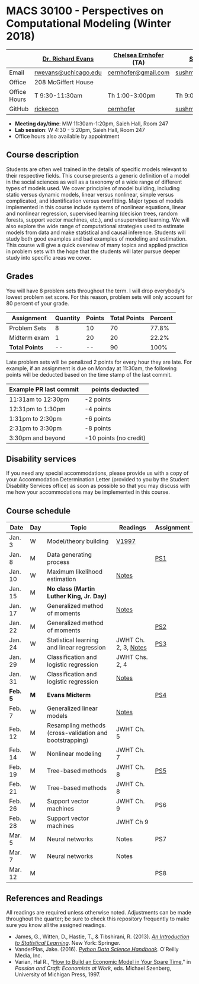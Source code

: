 # MACS 30100 - Perspectives on Computational Modeling (Winter 2018)

|  | [Dr. Richard Evans](https://sites.google.com/site/rickecon/) | [Chelsea Ernhofer]() (TA) | [Sushmita Gopalan]() (TA) |
|--------------|--------------------------------------------------------------|----------------------------------------------------|----------------------------------------------------------------------------|
| Email | rwevans@uchicago.edu | cernhofer@gmail.com | sushmitavgopalan@uchicago.edu |
| Office | 208 McGiffert House |  |  |
| Office Hours | T 9:30-11:30am | Th 1:00-3:00pm | Th 9:00-11:00am  |
| GitHub | [rickecon](https://github.com/rickecon) | [cernhofer](https://github.com/cernhofer) | [sushmitavgopalan16](https://github.com/sushmitavgopalan16) |

* **Meeting day/time**: MW 11:30am-1:20pm, Saieh Hall, Room 247
* **Lab session**: W 4:30 - 5:20pm, Saieh Hall, Room 247
* Office hours also available by appointment

## Course description

Students are often well trained in the details of specific models relevant to their respective fields. This course presents a generic definition of a model in the social sciences as well as a taxonomy of a wide range of different types of models used. We cover principles of model building, including static versus dynamic models, linear versus nonlinear, simple versus complicated, and identification versus overfitting. Major types of models implemented in this course include systems of nonlinear equations, linear and nonlinear regression, supervised learning (decision trees, random forests, support vector machines, etc.), and unsupervised learning. We will also explore the wide range of computational strategies used to estimate models from data and make statistical and causal inference. Students will study both good examples and bad examples of modeling and estimation. This course will give a quick overview of many topics and applied practice in problem sets with the hope that the students will later pursue deeper study into specific areas we cover.

## Grades

You will have 8 problem sets throughout the term. I will drop everybody's lowest problem set score. For this reason, problem sets will only account for 80 percent of your grade.

| Assignment       | Quantity | Points | Total Points | Percent |
|------------------|----------|--------|--------------|---------|
| Problem Sets     | 8        | 10     | 70           | 77.8%     |
| Midterm exam     | 1        | 20     | 20           | 22.2%     |
| **Total Points** | --       | --     | 90           | 100%    |

Late problem sets will be penalized 2 points for every hour they are late. For example, if an assignment is due on Monday at 11:30am, the following points will be deducted based on the time stamp of the last commit.

| Example PR last commit | points deducted |
| ---------------------- | --------------- |
| 11:31am to 12:30pm     | -2 points       |
| 12:31pm to 1:30pm      | -4 points       |
| 1:31pm to 2:30pm       | -6 points       |
| 2:31pm to 3:30pm       | -8 points       |
| 3:30pm and beyond      | -10 points (no credit) |

## Disability services

If you need any special accommodations, please provide us with a copy of your Accommodation Determination Letter (provided to you by the Student Disability Services office) as soon as possible so that you may discuss with me how your accommodations may be implemented in this course.

## Course schedule

| Date | Day | Topic | Readings | Assignment |
|------------|-------|---------------------------------------------------------|--------------|------------------------------|
| Jan.  3 | W | Model/theory building | [V1997](http://people.ischool.berkeley.edu/~hal/Papers/how.pdf) |  |
| Jan.  8 | M | Data generating process |  | [PS1](https://github.com/UC-MACSS/persp-model_W18/blob/master/ProblemSets/PS1/PS1.pdf) |
| Jan. 10 | W | Maximum likelihood estimation | [Notes](https://github.com/UC-MACSS/persp-model_W18/blob/master/Notebooks/MLE/MLest.ipynb) |  |
| Jan. 15 | M | **No class (Martin Luther King, Jr. Day)** |  |  |
| Jan. 17 | W | Generalized method of moments | [Notes](https://github.com/UC-MACSS/persp-model_W18/blob/master/Notebooks/GMM/GMMest.ipynb) |  |
| Jan. 22 | M | Generalized method of moments |  | [PS2](https://github.com/UC-MACSS/persp-model_W18/blob/master/ProblemSets/PS2/PS2.pdf) |
| Jan. 24 | W | Statistical learning and linear regression | JWHT Ch. 2, 3, [Notes](https://github.com/UC-MACSS/persp-model_W18/blob/master/Notebooks/LinRegress/LinRegress.ipynb) | [PS3](https://github.com/UC-MACSS/persp-model_W18/blob/master/ProblemSets/PS3/PS3.pdf) |
| Jan. 29 | M | Classification and logistic regression | JWHT Chs. 2, 4 |    |
| Jan. 31 | W | Classification and logistic regression | [Notes](https://github.com/UC-MACSS/persp-model_W18/blob/master/Notebooks/Classfcn1/KKNlogitLDA.ipynb) |  |
| **Feb. 5** | **M** | **Evans Midterm** |  | [PS4](https://github.com/UC-MACSS/persp-model_W18/blob/master/ProblemSets/PS4/PS4.pdf) |
| Feb.  7 | W | Generalized linear models | [Notes](https://github.com/UC-MACSS/persp-model_W18/blob/master/Notebooks/GLMs/GLMest.ipynb) |  |
| Feb. 12 | M | Resampling methods (cross-validation and bootstrapping) | JWHT Ch. 5 |  |
| Feb. 14 | W | Nonlinear modeling | JWHT Ch. 7 |     |
| Feb. 19 | M | Tree-based methods | JWHT Ch. 8 | [PS5](https://github.com/UC-MACSS/persp-model_W18/blob/master/ProblemSets/PS5/PS5.pdf) |
| Feb. 21 | W | Tree-based methods | JWHT Ch. 8 |  |
| Feb. 26 | M | Support vector machines | JWHT Ch. 9 | PS6 |
| Feb. 28 | W | Support vector machines | JWHT Ch 9 |  |
| Mar.  5 | M | Neural networks | Notes | PS7 |
| Mar.  7 | W | Neural networks | Notes |     |
| Mar. 12 | M |                 |       | PS8 |

## References and Readings ##

All readings are required unless otherwise noted. Adjustments can be made throughout the quarter; be sure to check this repository frequently to make sure you know all the assigned readings.

* James, G., Witten, D., Hastie, T., & Tibshirani, R. (2013). [*An Introduction to Statistical Learning*](http://link.springer.com.proxy.uchicago.edu/book/10.1007%2F978-1-4614-7138-7). New York: Springer.
* VanderPlas, Jake. (2016). [*Python Data Science Handbook*](http://proquestcombo.safaribooksonline.com.proxy.uchicago.edu/book/programming/python/9781491912126). O'Reilly Media, Inc.
* Varian, Hal R., "[How to Build an Economic Model in Your Spare Time](http://people.ischool.berkeley.edu/~hal/Papers/how.pdf)," in *Passion and Craft: Economists at Work*, eds. Michael Szenberg, University of Michigan Press, 1997.

